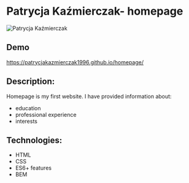 # Patrycja Kaźmierczak- homepage

![Patrycja Kaźmierczak](https://i.postimg.cc/rw1BWQTK/Patrycja-Ka-mierczak.jpg)


## Demo

https://patrycjakazmierczak1996.github.io/homepage/

## Description:

Homepage is my first website. I have provided information about:
- education
- professional experience
- interests

## Technologies: 

- HTML
- CSS
- ES6+ features
- BEM
